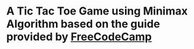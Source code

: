 # A Tic Tac Toe Game using Minimax Algorithm based on the guide provided by [FreeCodeCamp](https://github.com/beaucarnes/fcc-project-tutorials)

